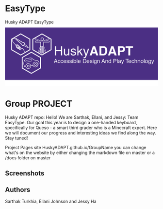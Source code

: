 # EasyType
Husky ADAPT EasyType
![](HuskyADAPTLogo.png)

# Group PROJECT
Husky ADAPT repo: Hello! We are Sarthak, Ellani, and Jessy: Team EasyType. Our goal this year is to design a one-handed keyboard, specifically for Queso - a smart third grader who is a Minecraft expert. Here we will document our progress and interesting ideas we find along the way. Stay tuned!

Project Pages site HuskyADAPT.github.io/GroupName
you can change what's on the website by either changing the markdown file on master or a /docs folder on master


## Screenshots

## Authors
Sarthak Turkhia, Ellani Johnson and Jessy Ha
